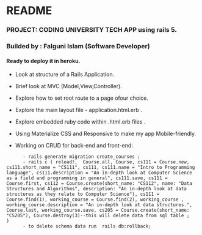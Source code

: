 # README

### PROJECT: CODING UNIVERSITY TECH APP using rails 5.

### Builded by : Falguni Islam (Software Developer)

#### Ready to deploy it in heroku.


*  Look at structure of a Rails Application.
*  Brief look at MVC (Model,View,Controller).
*  Explore how to set root route to a page ofour choice.
*  Explore the main layout file - application.html.erb .
*  Explore embedded ruby code within .html.erb files .
*  Using Materialize CSS and Responsive to make my app Mobile-friendly.

*  Working on CRUD for back-end and front-end: 
```
      - rails generate migration create_courses ;
      - rails c ( reload!,  Course.all, Course, cs111 = Course.new, cs111.short_name = "CS111", cs111, cs111.name = "Intro to Programming language", cs111.description = "An in-depth look at Computer Science as a field and programming in general", cs111.save, cs111 = Course.first, cs112 = Course.create(short_name: "CS112", name: "Data Structures and Algorithms", description: "An in-depth look at data structures as they relate to Computer Science"), cs111 = Course.find(1), working_course = Course.find(2), working_course , working_course.description = "An in-depth look at data structures.", Course.last, working_course.save, cs205 = Course.create(short_name: "CS205"), Course.destroy(3)--this will delete data from sql table ;      )
      - to delete schema data run  rails db:rollback; 

```
